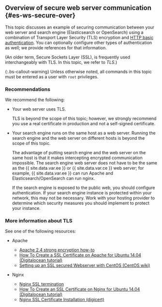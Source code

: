 ## Overview of secure web server communication {#es-ws-secure-over}

This topic discusses an example of securing communication between your web server and search engine (Elasticsearch or OpenSearch) using a combination of Transport Layer Security (TLS) encryption and [HTTP basic authentication](http://tools.ietf.org/html/rfc2617). You can optionally configure other types of authentication as well; we provide references for that information.

(An older term, Secure Sockets Layer (SSL), is frequently used interchangeably with TLS. In this topic, we refer to *TLS*.)

{:.bs-callout-warning}
Unless otherwise noted, all commands in this topic must be entered as a user with `root` privileges.

### Recommendations

We recommend the following:

*  Your web server uses TLS.

   TLS is beyond the scope of this topic; however, we strongly recommend you use a real certificate in production and not a self-signed certificate.

*  Your search engine runs on the same host as a web server. Running the search engine and the web server on different hosts is beyond the scope of this topic.

   The advantage of putting search engine and the web server on the same host is that it makes intercepting encrypted communication impossible. The search engine web server does not have to be the same as the {{ site.data.var.ee }} or {{ site.data.var.ce }} web server; for example, {{ site.data.var.ee }} can run Apache and Elasticsearch/OpenSearch can run nginx.

   If the search engine is exposed to the public web, you should configure authentication. If your search engine instance is protected within your network, this may not be necessary. Work with your hosting provider to determine which security measures you should implement to protect your instance.

### More information about TLS

See one of the following resources:

*  Apache

   *  [Apache 2.4 strong encryption how-to](https://httpd.apache.org/docs/2.4/ssl/ssl_howto.html)
   *  [How To Create a SSL Certificate on Apache for Ubuntu 14.04 (Digitalocean tutorial)](https://www.digitalocean.com/community/tutorials/how-to-create-a-ssl-certificate-on-apache-for-ubuntu-14-04)
   *  [Setting up an SSL secured Webserver with CentOS (CentOS wiki)](https://wiki.centos.org/HowTos/Https)

*  Nginx

   *  [Nginx SSL termination](https://www.nginx.com/resources/admin-guide/nginx-ssl-termination/)
   *  [How To Create an SSL Certificate on Nginx for Ubuntu 14.04 (Digitalocean tutorial)](https://www.digitalocean.com/community/tutorials/how-to-create-an-ssl-certificate-on-nginx-for-ubuntu-14-04)
   *  [Nginx SSL Certificate Installation (digicert)](https://www.digicert.com/ssl-certificate-installation-nginx.htm)
